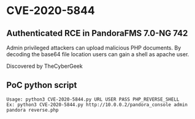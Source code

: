 # CVE-2020-5844

## Authenticated RCE in PandoraFMS 7.0-NG 742
Admin privileged attackers can upload malicious PHP documents. By decoding the base64 file location users can gain a shell as apache user. 

Discovered by TheCyberGeek

## PoC python script
```
Usage: python3 CVE-2020-5844.py URL USER PASS PHP_REVERSE_SHELL
Ex: python3 CVE-2020-5844.py http://10.0.0.2/pandora_console admin pandora reverse.php
```
